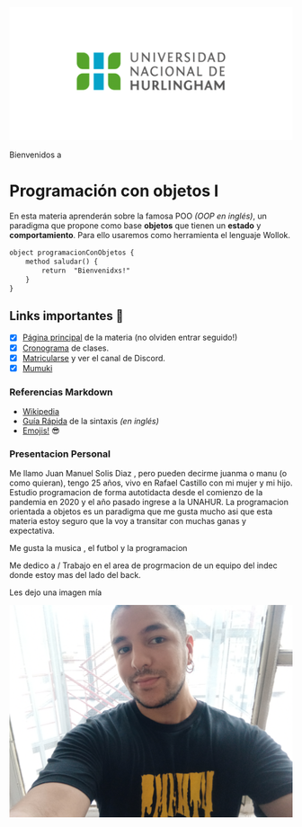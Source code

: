![Logo UNAHUR](./assets/UNAHUR.png)

Bienvenidos a
# Programación con objetos I

En esta materia aprenderán sobre la famosa POO _(OOP en inglés)_, un paradigma que propone como base **objetos** que tienen un **estado** y **comportamiento**.
Para ello usaremos como herramienta el lenguaje Wollok.

```wollok
object programacionConObjetos { 
    method saludar() { 
        return  "Bienvenidxs!" 
    }
}
```

## Links importantes :monocle_face:
- [x] [Página principal](https://obj1-unahur.github.io/) de la materia (no olviden entrar seguido!) 
- [x] [Cronograma](https://docs.google.com/spreadsheets/d/1Ik6coqFm2lr2m6EFBGo3Ul4Bi4RPhrrtMQLbK3WcbIQ/edit?usp=sharing) de clases.
- [x] [Matricularse](https://discord.gg/tqyHtPt) y ver el canal de Discord.
- [x] [Mumuki](https://mumuki.io/unahur-obj1)

### Referencias Markdown 
* [Wikipedia](https://es.wikipedia.org/wiki/Markdown)
* [Guía Rápida](https://greg.schueler.us/doc/markdown.txt) de la sintaxis _(en inglés)_
* [Emojis!](https://github.com/ikatyang/emoji-cheat-sheet/blob/master/README.md) :sunglasses:

### Presentacion Personal

Me llamo Juan Manuel Solis Diaz , pero pueden decirme juanma o manu (o como quieran), tengo 25 años, vivo en Rafael Castillo con mi mujer y mi hijo. Estudio programacion de forma autotidacta desde el comienzo de la pandemia en 2020 y el año pasado ingrese a la UNAHUR. La programacion orientada a objetos es un paradigma que me gusta mucho asi que esta materia estoy seguro que la voy a transitar con muchas ganas y expectativa. 

Me gusta la musica , el futbol y la programacion

Me dedico a / Trabajo en el area de progrmacion de un equipo del indec donde estoy mas del lado del back.

Les dejo una imagen mía 

![subir archivo de imagen](assets/foto-presentacion.jpg)
